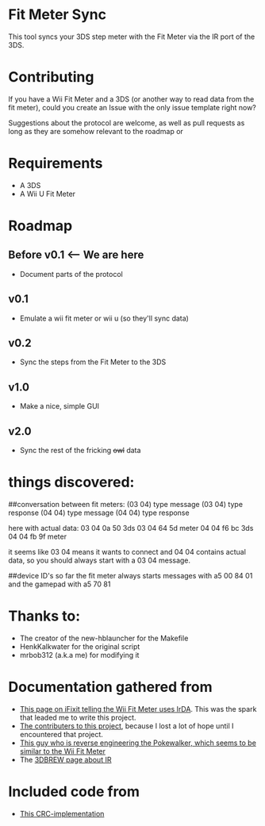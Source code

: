 # Fit Meter Sync 
This tool syncs your 3DS step meter with the Fit Meter via the IR port of the 3DS.

# Contributing
If you have a Wii Fit Meter and a 3DS (or another way to read data from the fit meter), could you create an Issue with the only issue template right now?

Suggestions about the protocol are welcome, as well as pull requests as long as they are somehow relevant to the roadmap or 

# Requirements
* A 3DS
* A Wii U Fit Meter

# Roadmap

## Before v0.1 <-- We are here
* Document parts of the protocol

## v0.1
* Emulate a wii fit meter or wii u (so they'll sync data)

## v0.2
* Sync the steps from the Fit Meter to the 3DS

## v1.0
* Make a nice, simple GUI

## v2.0
* Sync the rest of the fricking ~~owl~~ data

# things discovered:
##conversation between fit meters:
(03 04) type message
(03 04) type response
(04 04) type message
(04 04) type response

here with actual data:
03 04 0a 50 3ds
03 04 64 5d meter
04 04 f6 bc 3ds
04 04 fb 9f meter

it seems like 03 04 means it wants to connect and 04 04 contains actual data, so you should always start with a 03 04 message.

##device ID's
so far the fit meter always starts messages with a5 00 84 01 and the gamepad with a5 70 81

# Thanks to:
* The creator of the new-hblauncher for the Makefile
* HenkKalkwater for the original script
* mrbob312 (a.k.a me) for modifying it

# Documentation gathered from
* [This page on iFixit telling the Wii Fit Meter uses IrDA](https://www.ifixit.com/Answers/View/205720/Fit+Meter+IR+emitter+freq#answer205742). This was the spark that leaded me to write this project.
* [The contributers to this project](https://github.com/RedInquisitive/3DS-Remote), because I lost a lot of hope until I encountered that project.
* [This guy who is reverse engineering the Pokewalker, which seems to be similar to the Wii Fit Meter](https://gbatemp.net/threads/pokewalker-hacking.419462/)
* The [3DBREW page about IR](https://www.3dbrew.org/wiki/IR_Services)

# Included code from
* [This CRC-implementation](http://www.rajivchakravorty.com/source-code/uncertainty/multimedia-sim/html/crc8_8c-source.html)
